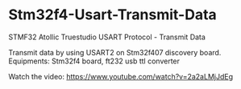 # Stm32f4-Usart-Transmit-Data
STMF32 Atollic Truestudio USART Protocol - Transmit Data

Transmit data by using USART2 on Stm32f407 discovery board.
Equipments: Stm32f4 board, ft232 usb ttl converter

Watch the video: https://www.youtube.com/watch?v=2a2aLMjJdEg

